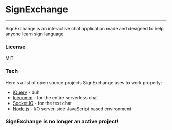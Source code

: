 SignExchange
===================

---------------

SignExchange is an interactive chat application made and designed to help anyone learn sign language.

### License
MIT

### Tech
Here's a list of open source projects SignExchange uses to work properly:

* [jQuery](http://jquery.com/) - duh  
* [Icecomm](https://icecomm.io/) - for the entire serverless chat  
* [Socket.IO](http://socket.io/) - for the text chat  
* [Node.js](https://nodejs.org/en/) - I/O server-side JavaScript based environment  

### SignExchange is no longer an active project!
